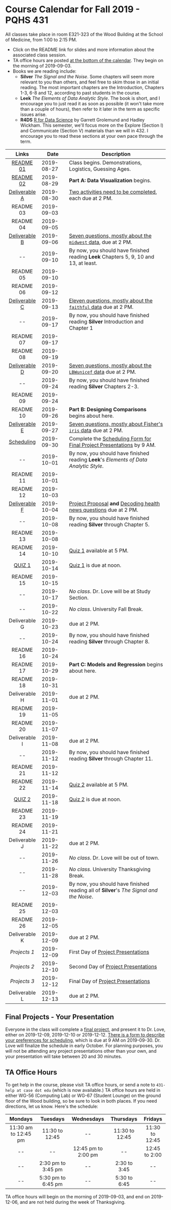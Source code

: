 # Course Calendar for Fall 2019 - PQHS 431

All classes take place in room E321-323 of the Wood Building at the School of Medicine, from 1:00 to 2:15 PM.

- Click on the README link for slides and more information about the associated class session.
- TA office hours are posted [at the bottom of the calendar](https://github.com/THOMASELOVE/2019-431/blob/master/calendar.md#ta-office-hours). They begin on the morning of 2019-09-03.
- Books we are reading include:
  - **Silver** *The Signal and the Noise*. Some chapters will seem more relevant to you than others, and feel free to skim those in an initial reading. The most important chapters are the Introduction, Chapters 1-3, 6-8 and 12, according to past students in the course.
  - **Leek** *The Elements of Data Analytic Style*. The book is short, and I encourage you to just read it as soon as possible (it won't take more than a couple of hours), then refer to it later in the term as specific issues arise.
  - **R4DS** [R for Data Science](http://r4ds.had.co.nz/) by Garrett Grolemund and Hadley Wickham. This semester, we'll focus more on the Explore (Section I) and Communicate (Section V) materials than we will in 432. I encourage you to read these sections at your own pace through the term.

Links | Date | Description
:------: | ----------- | ----------------------------------------
[README 01](https://github.com/THOMASELOVE/2019-431/tree/master/CLASSES/CLASS01) | 2019-08-27 | Class begins. Demonstrations, Logistics, Guessing Ages.
[README 02](https://github.com/THOMASELOVE/2019-431/tree/master/CLASSES/CLASS02) | 2019-08-29 | **Part A: Data Visualization** begins.
[Deliverable A](https://github.com/THOMASELOVE/2019-431/tree/master/DELIVERABLES/A) | 2019-08-30 | [Two activities need to be completed](https://github.com/THOMASELOVE/2019-431/tree/master/DELIVERABLES/A), each due at 2 PM.
README 03 | 2019-09-03 | 
README 04 | 2019-09-05 | 
[Deliverable B](https://github.com/THOMASELOVE/2019-431/tree/master/DELIVERABLES/B) | 2019-09-06 | [Seven questions, mostly about the `midwest` data](https://github.com/THOMASELOVE/2019-431/tree/master/DELIVERABLES/B), due at 2 PM.
-- | 2019-09-10 | By now, you should have finished reading **Leek** Chapters 5, 9, 10 and 13, at least.
README 05 | 2019-09-10 | 
README 06 | 2019-09-12 | 
[Deliverable C](https://github.com/THOMASELOVE/2019-431/tree/master/DELIVERABLES/C) | 2019-09-13 | [Eleven questions, mostly about the `faithful` data](https://github.com/THOMASELOVE/2019-431/tree/master/DELIVERABLES/C) due at 2 PM.
-- | 2019-09-17 | By now, you should have finished reading **Silver** Introduction and Chapter 1
README 07 | 2019-09-17 | 
README 08 | 2019-09-19 | 
[Deliverable D](https://github.com/THOMASELOVE/2019-431/tree/master/DELIVERABLES/D) | 2019-09-20 | [Seven questions, mostly about the `LBWunicef` data](https://github.com/THOMASELOVE/2019-431/tree/master/DELIVERABLES/D) due at 2 PM.
-- | 2019-09-24 | By now, you should have finished reading **Silver** Chapters 2-3.
README 09 | 2019-09-24 | 
README 10 | 2019-09-26 | **Part B: Designing Comparisons** begins about here.
[Deliverable E](https://github.com/THOMASELOVE/2019-431/tree/master/DELIVERABLES/E) | 2019-09-27 | [Seven questions, mostly about Fisher's `iris` data](https://github.com/THOMASELOVE/2019-431/tree/master/DELIVERABLES/E) due at 2 PM.
[Scheduling](https://github.com/THOMASELOVE/2019-431/tree/master/PROJECT/SCHEDULE) | 2019-09-30 | Complete the [Scheduling Form for Final Project Presentations](https://github.com/THOMASELOVE/2019-431/tree/master/PROJECT/SCHEDULE) by 9 AM.
-- | 2019-10-01 | By now, you should have finished reading **Leek**'s *Elements of Data Analytic Style*.
README 11 | 2019-10-01 |
README 12 | 2019-10-03 | 
[Deliverable F](https://github.com/THOMASELOVE/2019-431/tree/master/DELIVERABLES/F) | 2019-10-04 | [Project Proposal](https://github.com/THOMASELOVE/2019-431/tree/master/PROJECT/PROPOSAL) **and** [Decoding health news questions](https://github.com/THOMASELOVE/2019-431/tree/master/DELIVERABLES/F) due at 2 PM.
-- | 2019-10-08 | By now, you should have finished reading **Silver** through Chapter 5.
README 13 | 2019-10-08 | 
README 14 | 2019-10-10 | [Quiz 1](https://github.com/THOMASELOVE/2019-431/tree/master/QUIZZES) available at 5 PM.
[QUIZ 1](https://github.com/THOMASELOVE/2019-431/tree/master/QUIZZES) | 2019-10-14 | [Quiz 1](https://github.com/THOMASELOVE/2019-431/tree/master/QUIZZES) is due at noon.
README 15 | 2019-10-15 | 
-- | 2019-10-17 | *No class*. Dr. Love will be at Study Section.
-- | 2019-10-22 | *No class*. University Fall Break.
Deliverable G | 2019-10-23 | due at 2 PM.
-- | 2019-10-24 | By now, you should have finished reading **Silver** through Chapter 8.
README 16 | 2019-10-24 | 
README 17 | 2019-10-29 | **Part C: Models and Regression** begins about here.
README 18 | 2019-10-31 | 
Deliverable H | 2019-11-01 | due at 2 PM.
README 19 | 2019-11-05 |
README 20 | 2019-11-07 |
Deliverable I | 2019-11-08 | due at 2 PM.
-- | 2019-11-12 | By now, you should have finished reading **Silver** through Chapter 11.
README 21 | 2019-11-12 |
README 22 | 2019-11-14 | [Quiz 2](https://github.com/THOMASELOVE/2019-431/tree/master/QUIZZES) available at 5 PM.
[QUIZ 2](https://github.com/THOMASELOVE/2019-431/tree/master/QUIZZES) | 2019-11-18 | [Quiz 2](https://github.com/THOMASELOVE/2019-431/tree/master/QUIZZES) is due at noon.
README 23 | 2019-11-19 |
README 24 | 2019-11-21 |
Deliverable J | 2019-11-22 | due at 2 PM.
-- | 2019-11-26 | *No class*. Dr. Love will be out of town.
-- | 2019-11-28 | *No class*. University Thanksgiving Break.
-- | 2019-12-03 | By now, you should have finished reading all of **Silver**'s *The Signal and the Noise*.
README 25 | 2019-12-03 | 
README 26 | 2019-12-05 |
Deliverable K | 2019-12-09 | due at 2 PM.
*Projects 1* | 2019-12-09 | First Day of [Project Presentations](https://github.com/THOMASELOVE/2019-431/tree/master/PROJECT)
*Projects 2* | 2019-12-10 | Second Day of [Project Presentations](https://github.com/THOMASELOVE/2019-431/tree/master/PROJECT)
*Projects 3* | 2019-12-12 | Final Day of [Project Presentations](https://github.com/THOMASELOVE/2019-431/tree/master/PROJECT)
Deliverable L | 2019-12-13 | due at 2 PM.

## Final Projects - Your Presentation

Everyone in the class will complete a [final project](https://github.com/THOMASELOVE/2019-431/tree/master/PROJECT), and present it to Dr. Love, either on 2019-12-09, 2019-12-10 or 2019-12-12. [There is a form to describe your preferences for scheduling](https://github.com/THOMASELOVE/2019-431/tree/master/PROJECT/SCHEDULE), which is due at 9 AM on 2019-09-30. Dr. Love will finalize the schedule in early October. For planning purposes, you will not be attending any project presentations other than your own, and your presentation will take between 20 and 30 minutes.

## TA Office Hours

To get help in the course, please visit TA office hours, or send a note to `431-help at case dot edu` (which is now available.) TA office hours are held in either WG-56 (Computing Lab) or WG-67 (Student Lounge) on the ground floor of the Wood building, so be sure to look in both places. If you need directions, let us know. Here's the schedule:

Mondays | Tuesdays | Wednesdays | Thursdays | Fridays
:----------: | :----------: | :----------: | :----------: | :----------: 
11:30 am to 12:45 pm | 11:30 to 12:45 | -- | 11:30 to 12:45 | 11:30 to 12:45
-- | -- | 12:45 pm to 2:00 pm | -- | 12:45 to 2:00
-- | 2:30 pm to 3:45 pm | -- | 2:30 to 3:45 | --
-- | 5:30 pm to 6:45 pm | -- | 5:30 to 6:45 | --

TA office hours will begin on the morning of 2019-09-03, and end on 2019-12-06, and are not held during the week of Thanksgiving.



